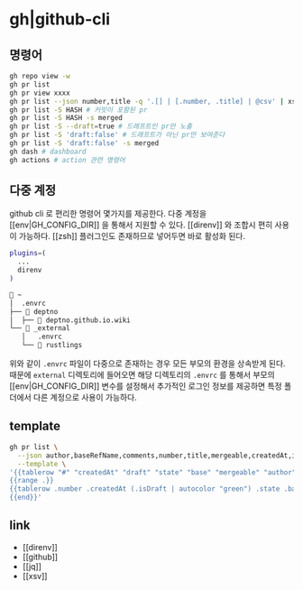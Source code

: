 # gh|github-cli

## 명령어
```sh
gh repo view -w
gh pr list
gh pr view xxxx
gh pr list --json number,title -q '.[] | [.number, .title] | @csv' | xsv table
gh pr list -S HASH # 커밋이 포함된 pr
gh pr list -S HASH -s merged
gh pr list -S --draft=true # 드래프트인 pr만 노출
gh pr list -S 'draft:false' # 드래프트가 아닌 pr만 보여준다
gh pr list -S 'draft:false' -s merged
gh dash # dashboard
gh actions # action 관련 명령어
```

## 다중 계정
github cli 로 편리한 명령어 몇가지를 제공한다.
다중 계정을 [[env|GH_CONFIG_DIR]] 을 통해서 지원할 수 있다.
[[direnv]] 와 조합시 편히 사용이 가능하다.
[[zsh]] 플러그인도 존재하므로 넣어두면 바로 활성화 된다. 
```sh
plugins=(
  ...
  direnv
)

```

```sh
 ~
│  .envrc
├──  deptno
│  ├──  deptno.github.io.wiki
└──  _external
   │   .envrc
   └──  rustlings
```
위와 같이 `.envrc` 파일이 다중으로 존재하는 경우 모든 부모의 환경을 상속받게 된다.
때문에 `external` 디렉토리에 들어오면 해당 디렉토리의 `.envrc` 를 통해서 부모의 [[env|GH_CONFIG_DIR]] 변수를 설정해서
추가적인 로그인 정보를 제공하면 특정 폴더에서 다른 계정으로 사용이 가능하다.

## template
```sh
gh pr list \
  --json author,baseRefName,comments,number,title,mergeable,createdAt,isDraft,state \
  --template \
'{{tablerow "#" "createdAt" "draft" "state" "base" "mergeable" "author" "title"}}
{{range .}}
{{tablerow .number .createdAt (.isDraft | autocolor "green") .state .baseRefName .mergeable .author.login .title}}
{{end}}'
```

## link
- [[direnv]]
- [[github]]
- [[jq]]
- [[xsv]]

